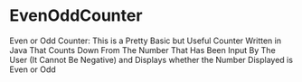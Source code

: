 # EvenOddCounter
Even or Odd Counter: This is a Pretty Basic but Useful Counter Written in Java That Counts Down From The Number That Has Been Input By The User (It Cannot Be Negative) and Displays whether the Number Displayed is Even or Odd
